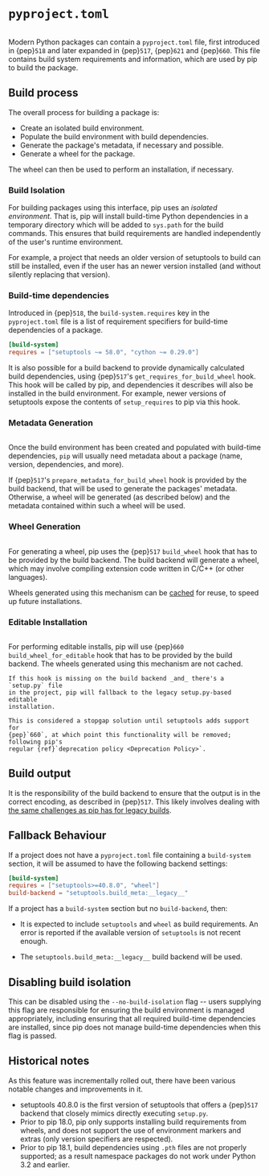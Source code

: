 # `pyproject.toml`

```{versionadded} 10.0

```

Modern Python packages can contain a `pyproject.toml` file, first introduced in
{pep}`518` and later expanded in {pep}`517`, {pep}`621` and {pep}`660`.
This file contains build system requirements and information, which are used by
pip to build the package.

## Build process

The overall process for building a package is:

- Create an isolated build environment.
- Populate the build environment with build dependencies.
- Generate the package's metadata, if necessary and possible.
- Generate a wheel for the package.

The wheel can then be used to perform an installation, if necessary.

### Build Isolation

For building packages using this interface, pip uses an _isolated environment_.
That is, pip will install build-time Python dependencies in a temporary
directory which will be added to `sys.path` for the build commands. This ensures
that build requirements are handled independently of the user's runtime
environment.

For example, a project that needs an older version of setuptools to build can
still be installed, even if the user has an newer version installed (and
without silently replacing that version).

### Build-time dependencies

Introduced in {pep}`518`, the `build-system.requires` key in the
`pyproject.toml` file is a list of requirement specifiers for build-time
dependencies of a package.

```toml
[build-system]
requires = ["setuptools ~= 58.0", "cython ~= 0.29.0"]
```

It is also possible for a build backend to provide dynamically calculated
build dependencies, using {pep}`517`'s `get_requires_for_build_wheel` hook. This
hook will be called by pip, and dependencies it describes will also be installed
in the build environment. For example, newer versions of setuptools expose the
contents of `setup_requires` to pip via this hook.

### Metadata Generation

```{versionadded} 19.0

```

Once the build environment has been created and populated with build-time
dependencies, `pip` will usually need metadata about a package (name, version,
dependencies, and more).

If {pep}`517`'s `prepare_metadata_for_build_wheel` hook is provided by the
build backend, that will be used to generate the packages' metadata. Otherwise,
a wheel will be generated (as described below) and the metadata contained
within such a wheel will be used.

### Wheel Generation

```{versionadded} 19.0

```

For generating a wheel, pip uses the {pep}`517` `build_wheel` hook that has
to be provided by the build backend. The build backend will generate a wheel,
which may involve compiling extension code written in C/C++ (or other
languages).

Wheels generated using this mechanism can be [cached](wheel-caching) for reuse,
to speed up future installations.

### Editable Installation

```{versionadded} 21.3

```

For performing editable installs, pip will use {pep}`660`
`build_wheel_for_editable` hook that has to be provided by the build backend.
The wheels generated using this mechanism are not cached.

```{admonition} Compatibility fallback
If this hook is missing on the build backend _and_ there's a `setup.py` file
in the project, pip will fallback to the legacy setup.py-based editable
installation.

This is considered a stopgap solution until setuptools adds support for
{pep}`660`, at which point this functionality will be removed; following pip's
regular {ref}`deprecation policy <Deprecation Policy>`.
```

## Build output

It is the responsibility of the build backend to ensure that the output is
in the correct encoding, as described in {pep}`517`. This likely involves
dealing with [the same challenges as pip has for legacy builds](build-output).

## Fallback Behaviour

If a project does not have a `pyproject.toml` file containing a `build-system`
section, it will be assumed to have the following backend settings:

```toml
[build-system]
requires = ["setuptools>=40.8.0", "wheel"]
build-backend = "setuptools.build_meta:__legacy__"
```

If a project has a `build-system` section but no `build-backend`, then:

- It is expected to include `setuptools` and `wheel` as build requirements. An
  error is reported if the available version of `setuptools` is not recent
  enough.

- The `setuptools.build_meta:__legacy__` build backend will be used.

## Disabling build isolation

This can be disabled using the `--no-build-isolation` flag -- users supplying
this flag are responsible for ensuring the build environment is managed
appropriately, including ensuring that all required build-time dependencies are
installed, since pip does not manage build-time dependencies when this flag is
passed.

## Historical notes

As this feature was incrementally rolled out, there have been various notable
changes and improvements in it.

- setuptools 40.8.0 is the first version of setuptools that offers a
  {pep}`517` backend that closely mimics directly executing `setup.py`.
- Prior to pip 18.0, pip only supports installing build requirements from
  wheels, and does not support the use of environment markers and extras (only
  version specifiers are respected).
- Prior to pip 18.1, build dependencies using `.pth` files are not properly
  supported; as a result namespace packages do not work under Python 3.2 and
  earlier.
